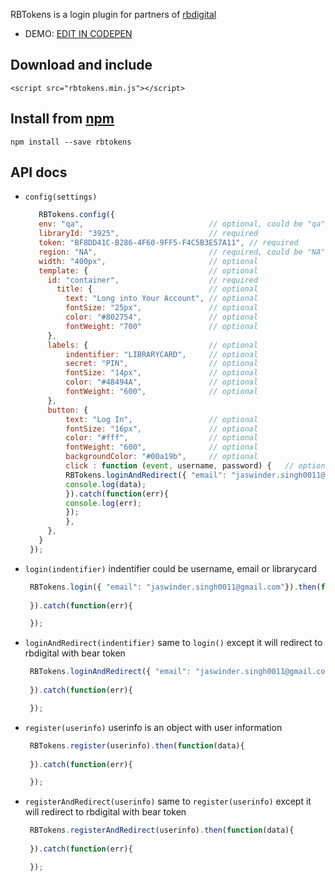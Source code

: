 RBTokens is a login plugin for partners of [rbdigital](http://rbdigital.rbdigital.com/)

* DEMO: [EDIT IN CODEPEN](https://codepen.io/dongfang_mao/pen/zMmWxY)


## Download and include
```
<script src="rbtokens.min.js"></script>
```

## Install from [npm](https://www.npmjs.com/package/rbtokens)
```
npm install --save rbtokens
```

## API docs
- `config(settings)`

   ```js
      RBTokens.config({
      env: "qa",                            // optional, could be "qa", "stage", "uat" or "prod". default is "prod"
      libraryId: "3925",                    // required
      token: "BF8DD41C-B286-4F60-9FF5-F4C5B3E57A11", // required 
      region: "NA",                         // required, could be "NA" or "EU"
      width: "400px",                       // optional 
      template: {                           // optional  
        id: "container",                    // required 
          title: {                          // optional
            text: "Long into Your Account", // optional
            fontSize: "25px",               // optional
            color: "#802754",               // optional
            fontWeight: "700"               // optional
        },
        labels: {                           // optional
            indentifier: "LIBRARYCARD",     // optional
            secret: "PIN",                  // optional
            fontSize: "14px",               // optional
            color: "#48494A",               // optional
            fontWeight: "600",              // optional
        },
        button: {
            text: "Log In",                 // optional
            fontSize: "16px",               // optional
            color: "#fff",                  // optional
            fontWeight: "600",              // optional
            backgroundColor: "#00a19b",     // optional
            click : function (event, username, password) {   // optional, click event handler 
		    RBTokens.loginAndRedirect({ "email": "jaswinder.singh0011@gmail.com"}).then(function(data){
			console.log(data);
		    }).catch(function(err){
			console.log(err);
		    });
            },
        },
      }
    });
  ```
- `login(indentifier)` indentifier could be username, email or librarycard
   ```js
    RBTokens.login({ "email": "jaswinder.singh0011@gmail.com"}).then(function(data){
	
    }).catch(function(err){

    });
   ```
- `loginAndRedirect(indentifier)` same to `login()` except it will redirect to rbdigital with bear token
   ```js
    RBTokens.loginAndRedirect({ "email": "jaswinder.singh0011@gmail.com"}).then(function(data){
	
    }).catch(function(err){

    });
   ```
- `register(userinfo)` userinfo is an object with user information
   ```js
    RBTokens.register(userinfo).then(function(data){
	
    }).catch(function(err){

    });
   ```
- `registerAndRedirect(userinfo)` same to `register(userinfo)` except it will redirect to rbdigital with bear token
   ```js
    RBTokens.registerAndRedirect(userinfo).then(function(data){
	
    }).catch(function(err){

    });
   ```
